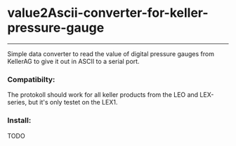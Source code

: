 # value2Ascii-converter-for-keller-pressure-gauge
***
Simple data converter to read the value of digital pressure gauges from KellerAG to give it out in ASCII to a serial port.

### Compatibilty:
The protokoll should work for all keller products from the LEO and LEX-series, but it's only testet on the LEX1.

### Install:
TODO
